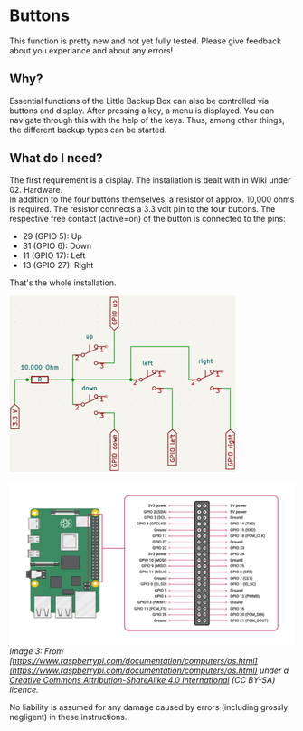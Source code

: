 # Buttons

This function is pretty new and not yet fully tested. Please give feedback about you experiance and about any errors!

## Why?
Essential functions of the Little Backup Box can also be controlled via buttons and display. After pressing a key, a menu is displayed. You can navigate through this with the help of the keys. Thus, among other things, the different backup types can be started.

## What do I need?
The first requirement is a display. The installation is dealt with in Wiki under 02. Hardware.<br>
In addition to the four buttons themselves, a resistor of approx. 10,000 ohms is required. The resistor connects a 3.3 volt pin to the four buttons. The respective free contact (active=on) of the button is connected to the pins:

* 29 (GPIO 5): Up
* 31 (GPIO 6): Down
* 11 (GPIO 17): Left
* 13 (GPIO 27): Right

That's the whole installation.

![wiring buttons](images/buttons_wiring.png "Image 1")<br>

![GPIO](images/GPIO-Pinout-Diagram-2.png "Image 2")<br>
*Image 3: From [https://www.raspberrypi.com/documentation/computers/os.html](https://www.raspberrypi.com/documentation/computers/os.html) under a [Creative Commons Attribution-ShareAlike 4.0 International](https://creativecommons.org/licenses/by-sa/4.0/) (CC BY-SA) licence.*<br>

No liability is assumed for any damage caused by errors (including grossly negligent) in these instructions.
